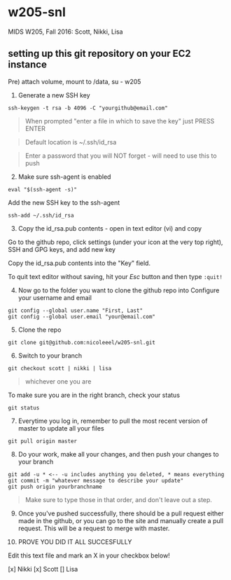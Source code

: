 # w205-snl
MIDS W205, Fall 2016: Scott, Nikki, Lisa

## setting up this git repository on your EC2 instance

Pre) attach volume, mount to /data, su - w205


1) Generate a new SSH key

`ssh-keygen -t rsa -b 4096 -C "yourgithub@email.com"`

> When prompted "enter a file in which to save the key" just PRESS ENTER

> Default location is ~/.ssh/id_rsa

> Enter a password that you will NOT forget - will need to use this to push


2) Make sure ssh-agent is enabled

`eval "$(ssh-agent -s)"`

Add the new SSH key to the ssh-agent

`ssh-add ~/.ssh/id_rsa`


3) Copy the id_rsa.pub contents - open in text editor (vi) and copy

Go to the github repo, click settings (under your icon at the very top right), SSH and GPG keys, and add new key

Copy the id_rsa.pub contents into the "Key" field.

To quit text editor without saving, hit your *Esc* button and then type `:quit!`


4) Now go to the folder you want to clone the github repo into
Configure your username and email


```
git config --global user.name "First, Last"
git config --global user.email "your@email.com"
```

5) Clone the repo

`git clone git@github.com:nicoleeel/w205-snl.git`


6) Switch to your branch

`git checkout scott | nikki | lisa`
> whichever one you are


To make sure you are in the right branch, check your status

`git status`


7) Everytime you log in, remember to pull the most recent version of master to update all your files

`git pull origin master`


8) Do your work, make all your changes, and then push your changes to your branch

```
git add -u * <-- -u includes anything you deleted, * means everything
git commit -m "whatever message to describe your update"
git push origin yourbranchname
```
> Make sure to type those in that order, and don't leave out a step.


9) Once you've pushed successfully, there should be a pull request either made in the github, or you can go to the site and manually create a pull request. This will be a request to merge with master.


10) PROVE YOU DID IT ALL SUCCESFULLY

Edit this text file and mark an X in your checkbox below!

[x] Nikki
[x] Scott
[] Lisa



